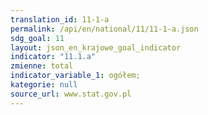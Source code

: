 ```yaml
---
translation_id: 11-1-a
permalink: /api/en/national/11/11-1-a.json
sdg_goal: 11
layout: json_en_krajowe_goal_indicator
indicator: "11.1.a"
zmienne: total
indicator_variable_1: ogółem;
kategorie: null
source_url: www.stat.gov.pl
---
```

